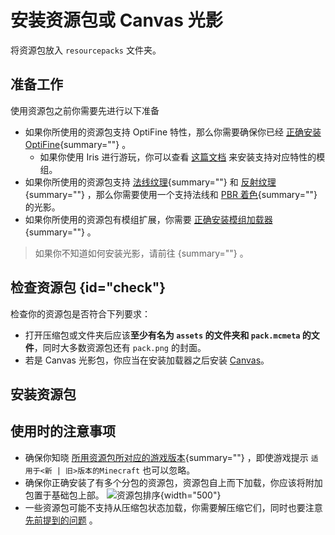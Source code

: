 # 安装资源包或 Canvas 光影

<primary-label ref="manual"/>

<secondary-label ref="je"/>
<secondary-label ref="resource"/>

<tldr>

将资源包放入 `resourcepacks` 文件夹。

</tldr>

## 准备工作

使用资源包之前你需要先进行以下准备

- 如果你所使用的资源包支持 OptiFine 特性，那么你需要确保你已经 [正确安装 OptiFine](jeInstallGame.md#installGame){summary=""} 。  
  - 如果你使用 Iris 进行游玩，你可以查看 [这篇文档](irisAsOf.md) 来安装支持对应特性的模组。
- 如果你所使用的资源包支持 [法线纹理](resourcepackBasic.md#法线纹理){summary=""} 和 [反射纹理](resourcepackBasic.md#反射纹理){summary=""} ，那么你需要使用一个支持法线和 [PBR 着色](terms.md#pbr){summary=""} 的光影。
- 如果你所使用的资源包有模组扩展，你需要 [正确安装模组加载器](jeInstallGame.md#installGame){summary=""} 。

> 如果你不知道如何安装光影，请前往 [](jeInstallShaders.md){summary=""} 。

## 检查资源包 {id="check"}

检查你的资源包是否符合下列要求：
- 打开压缩包或文件夹后应该**至少有名为 `assets` 的文件夹和 `pack.mcmeta` 的文件**，同时大多数资源包还有 `pack.png` 的封面。
  <include from="uniforms.md" element-id="resourcepack_structure_simple"/>
  <include from="uniforms.md" element-id="recommend_unzipApp"/>
- 若是 Canvas 光影包，你应当在安装加载器之后安装 [Canvas](https://modrinth.com/mod/canvas)。

## 安装资源包

<include from="uniforms.md" element-id="install_RP"/>

## 使用时的注意事项

- 确保你知晓 [所用资源包所对应的游戏版本](resourcepackBasic.md#versionComp){summary=""} ，即使游戏提示 `适用于<新 | 旧>版本的Minecraft` 也可以忽略。
- 确保你正确安装了有多个分包的资源包，资源包自上而下加载，你应该将附加包置于基础包上部。
  ![资源包排序](pack_order.png "资源包排序"){width="500"}
- 一些资源包可能不支持从压缩包状态加载，你需要解压缩它们，同时也要注意 [先前提到的问题](#check "检查资源包") 。

<seealso>
    <category ref="related">
        <a href="jeInstallShaders.md" summary="光影包安装教程，其中包含了 OptiFine、Iris、Forge 和 Fabric 的安装教程。"/>
    </category>
    <category ref="advance">
        <a href="resourcepackBasic.md" summary="资源包中你需要知道的一些基本知识。"/>
    </category>
</seealso>
